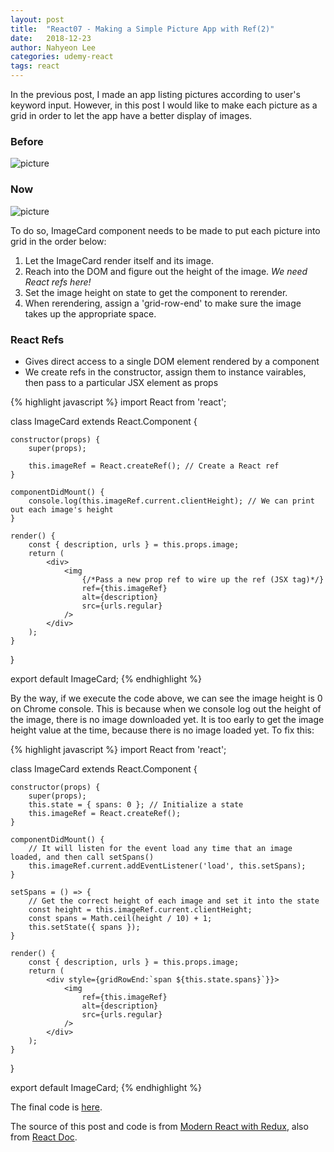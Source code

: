 ```yaml
---
layout: post
title:  "React07 - Making a Simple Picture App with Ref(2)"
date:   2018-12-23
author: Nahyeon Lee
categories: udemy-react
tags: react
---
```

In the previous post, I made an app listing pictures according to user's keyword input. However, in this post I would like to make each picture as a grid in order to let the app have a better display of images.

### Before
<img src="{{ '/assets/img/posts/2018-12-22-picture-1.png' }}" alt="picture"> 

### Now
<img src="{{ '/assets/img/posts/2018-12-23-picture-2.png' }}" alt="picture"> 

To do so, ImageCard component needs to be made to put each picture into grid in the order below:
1. Let the ImageCard render itself and its image.
2. Reach into the DOM and figure out the height of the image. <em>We need React refs here!</em>
3. Set the image height on state to get the component to rerender.
4. When rerendering, assign a 'grid-row-end' to make sure the image takes up the appropriate space.

### React Refs
* Gives direct access to a single DOM element rendered by a component
* We create refs in the constructor, assign them to instance vairables, then pass to a particular JSX element as props

{% highlight javascript  %}
import React from 'react';

class ImageCard extends React.Component {

    constructor(props) {
        super(props);

        this.imageRef = React.createRef(); // Create a React ref
    }

    componentDidMount() {
        console.log(this.imageRef.current.clientHeight); // We can print out each image's height
    }

    render() {
        const { description, urls } = this.props.image;
        return (
            <div>
                <img
                    {/*Pass a new prop ref to wire up the ref (JSX tag)*/}
                    ref={this.imageRef}
                    alt={description}
                    src={urls.regular}
                />
            </div>
        );
    }
}

export default ImageCard;
{% endhighlight %}

By the way, if we execute the code above, we can see the image height is 0 on Chrome console. This is because when we console log out the height of the image, there is no image downloaded yet. It is too early to get the image height value at the time, because there is no image loaded yet. To fix this:

{% highlight javascript  %}
import React from 'react';

class ImageCard extends React.Component {

    constructor(props) {
        super(props);
        this.state = { spans: 0 }; // Initialize a state
        this.imageRef = React.createRef();
    }

    componentDidMount() {
        // It will listen for the event load any time that an image loaded, and then call setSpans() 
        this.imageRef.current.addEventListener('load', this.setSpans);
    }

    setSpans = () => {
        // Get the correct height of each image and set it into the state
        const height = this.imageRef.current.clientHeight;
        const spans = Math.ceil(height / 10) + 1;
        this.setState({ spans });
    }

    render() {
        const { description, urls } = this.props.image;
        return (
            <div style={gridRowEnd:`span ${this.state.spans}`}}>
                <img
                    ref={this.imageRef}
                    alt={description}
                    src={urls.regular}
                />
            </div>
        );
    }
}

export default ImageCard;
{% endhighlight %}

The final code is [here][app-repo].

The source of this post and code is from [Modern React with Redux][udemy-react], also from [React Doc][react-doc].

[app-repo]: https://github.com/nh0627/udemy-react-redux/tree/master/07.pics
[udemy-react]: https://www.udemy.com/react-redux/
[react-doc]: https://reactjs.org/docs/getting-started.html